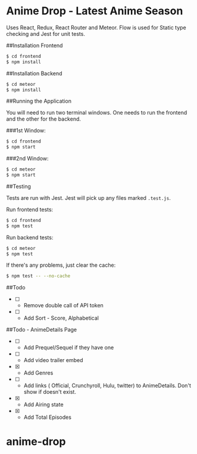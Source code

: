 # Anime Drop - Latest Anime Season

Uses React, Redux, React Router and Meteor. Flow is used for Static type checking and Jest for unit tests.

##Installation Frontend

```bash
$ cd frontend
$ npm install
```

##Installation Backend

```bash
$ cd meteor
$ npm install
```

##Running the Application

You will need to run two terminal windows. One needs to run the frontend and the other for the backend.


###1st Window:
```bash
$ cd frontend
$ npm start
```
###2nd Window:
```bash
$ cd meteor
$ npm start
```


##Testing

Tests are run with Jest. Jest will pick up any files marked `.test.js`.

Run frontend tests:
```bash
$ cd frontend
$ npm test
```

Run backend tests:
```bash
$ cd meteor
$ npm test
```

If there's any problems, just clear the cache:

```bash
$ npm test -- --no-cache
```

##Todo
- [ ] - Remove double call of API token
- [ ] - Add Sort - Score, Alphabetical

##Todo - AnimeDetails Page

- [ ] - Add Prequel/Sequel if they have one
- [ ] - Add video trailer embed
- [x] - Add Genres
- [ ] - Add links ( Official, Crunchyroll, Hulu, twitter) to AnimeDetails. Don't show if doesn't exist.
- [x] - Add Airing state
- [x] - Add Total Episodes
# anime-drop
